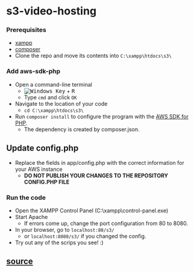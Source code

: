 # s3-video-hosting

### Prerequisites
* [xampp](https://www.apachefriends.org/index.html)
* [composer](https://getcomposer.org/)
* Clone the repo and move its contents into ```C:\xampp\htdocs\s3\```

### Add aws-sdk-php
[newwinlogo]: http://i.stack.imgur.com/B8Zit.png
* Open a command-line terminal
  * <kbd>![Windows Key][newwinlogo]</kbd> + <kbd>R</kbd>
  * Type ```cmd``` and click ```OK```
* Navigate to the location of your code
  * ```cd C:\xampp\htdocs\s3\```
* Run ```composer install``` to configure the program with the [AWS SDK for PHP](https://github.com/aws/aws-sdk-php).
  * The dependency is created by composer.json.

## Update config.php
* Replace the fields in app/config.php with the correct information for your AWS instance
  * **DO NOT PUBLISH YOUR CHANGES TO THE REPOSITORY CONFIG.PHP FILE**

### Run the code
* Open the XAMPP Control Panel (C:\xampp\control-panel.exe)
* Start Apache
  * If errors come up, change the port configuration from 80 to 8080.
* In your browser, go to ```localhost:80/s3/```
  * or ```localhost:8080/s3/``` if you changed the config.
* Try out any of the scrips you see! :)

## [source](https://www.youtube.com/playlist?list=PLfdtiltiRHWE0uv1ZEL5d3Jt4i3qU-607)

